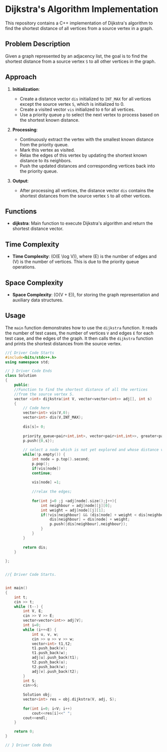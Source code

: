 # Dijkstra's Algorithm Implementation

This repository contains a C++ implementation of Dijkstra's algorithm to find the shortest distance of all vertices from a source vertex in a graph.

## Problem Description

Given a graph represented by an adjacency list, the goal is to find the shortest distance from a source vertex `S` to all other vertices in the graph.

## Approach

1. **Initialization**:
   - Create a distance vector `dis` initialized to `INT_MAX` for all vertices except the source vertex `S`, which is initialized to 0.
   - Create a visited vector `vis` initialized to `0` for all vertices.
   - Use a priority queue `p` to select the next vertex to process based on the shortest known distance.

2. **Processing**:
   - Continuously extract the vertex with the smallest known distance from the priority queue.
   - Mark this vertex as visited.
   - Relax the edges of this vertex by updating the shortest known distance to its neighbors.
   - Push the updated distances and corresponding vertices back into the priority queue.

3. **Output**:
   - After processing all vertices, the distance vector `dis` contains the shortest distances from the source vertex `S` to all other vertices.

## Functions

- **dijkstra**: Main function to execute Dijkstra's algorithm and return the shortest distance vector.

## Time Complexity

- **Time Complexity**: \(O(E \log V)\), where \(E\) is the number of edges and \(V\) is the number of vertices. This is due to the priority queue operations.

## Space Complexity

- **Space Complexity**: \(O(V + E)\), for storing the graph representation and auxiliary data structures.

## Usage

The `main` function demonstrates how to use the `dijkstra` function. It reads the number of test cases, the number of vertices `V` and edges `E` for each test case, and the edges of the graph. It then calls the `dijkstra` function and prints the shortest distances from the source vertex.

```cpp
//{ Driver Code Starts
#include<bits/stdc++.h>
using namespace std;

// } Driver Code Ends
class Solution
{
	public:
	//Function to find the shortest distance of all the vertices
    //from the source vertex S.
    vector <int> dijkstra(int V, vector<vector<int>> adj[], int s)
    {
        // Code here
        vector<int> vis(V,0);
        vector<int> dis(V,INT_MAX);
        
        dis[s]= 0;
        
        priority_queue<pair<int,int>, vector<pair<int,int>>, greater<pair<int,int>>>p;
        p.push({0,s});
        
        // select a node which is not yet explored and whose distance value is minimum
        while(!p.empty()) {
            int node = p.top().second;
            p.pop();
            if(vis[node])
            continue;
        
            vis[node] =1;
            
            //relax the edges;
            
            for(int j=0 ;j <adj[node].size();j++){
                int neighbour = adj[node][j][0];
                int weight = adj[node][j][1];
                if(!vis[neighbour] && (dis[node] + weight < dis[neighbour])){
                    dis[neighbour] = dis[node] + weight;
                    p.push({dis[neighbour],neighbour});
                }
            }
        }
        
        return dis;
    }   
    
};


//{ Driver Code Starts.


int main()
{
    int t;
    cin >> t;
    while (t--) {
        int V, E;
        cin >> V >> E;
        vector<vector<int>> adj[V];
        int i=0;
        while (i++<E) {
            int u, v, w;
            cin >> u >> v >> w;
            vector<int> t1,t2;
            t1.push_back(v);
            t1.push_back(w);
            adj[u].push_back(t1);
            t2.push_back(u);
            t2.push_back(w);
            adj[v].push_back(t2);
        }
        int S;
        cin>>S;
        
        Solution obj;
    	vector<int> res = obj.dijkstra(V, adj, S);
    	
    	for(int i=0; i<V; i++)
    	    cout<<res[i]<<" ";
    	cout<<endl;
    }

    return 0;
}

// } Driver Code Ends
